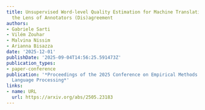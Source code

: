 ```yaml
---
title: Unsupervised Word-level Quality Estimation for Machine Translation Through
  the Lens of Annotators (Dis)agreement
authors:
- Gabriele Sarti
- Vilém Zouhar
- Malvina Nissim
- Arianna Bisazza
date: '2025-12-01'
publishDate: '2025-09-04T14:56:25.591473Z'
publication_types:
- paper-conference
publication: '*Proceedings of the 2025 Conference on Empirical Methods in Natural
  Language Processing*'
links:
- name: URL
  url: https://arxiv.org/abs/2505.23183
---
```

